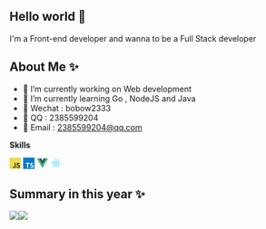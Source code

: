 <!-- <img align='right' src="https://github-readme-stats.vercel.app/api?username=BOBOlife&show_icons=true&theme=vue"> -->

## Hello world 👋

I'm a Front-end developer 
and wanna to be a Full Stack developer
    
## About Me ✨
- 🔭 I’m currently working on Web development
- 🌱 I’m currently learning Go , NodeJS and Java
- 💬 Wechat : bobow2333
- 🐧 QQ : 2385599204
- 📧 Email : 2385599204@qq.com


<!-- ![](https://visitor-badge.glitch.me/badge?page_id=bobolife.bobolife) -->

<!--
**sudongyuer/sudongyuer** is a ✨ _special_ ✨ repository because its `README.md` (this file) appears on your GitHub profile.

Here are some ideas to get you started:

- 🔭 I’m currently working on ...
- 🌱 I’m currently learning ...
- 👯 I’m looking to collaborate on ...
- 🤔 I’m looking for help with ...
- 💬 Ask me about ...
- 📫 How to reach me: ...
- 😄 Pronouns: ...
- ⚡ Fun fact: ...
-->

**Skills**  

<code><img height="20" src="https://raw.githubusercontent.com/github/explore/80688e429a7d4ef2fca1e82350fe8e3517d3494d/topics/javascript/javascript.png"></code>
<code><img height="20" src="https://raw.githubusercontent.com/github/explore/80688e429a7d4ef2fca1e82350fe8e3517d3494d/topics/typescript/typescript.png"></code>
<code><img height="20" src="https://raw.githubusercontent.com/github/explore/80688e429a7d4ef2fca1e82350fe8e3517d3494d/topics/vue/vue.png"></code>
<code><img height="20" src="https://raw.githubusercontent.com/github/explore/80688e429a7d4ef2fca1e82350fe8e3517d3494d/topics/react/react.png"></code>
<!-- <code><img height="20" src="https://raw.githubusercontent.com/github/explore/80688e429a7d4ef2fca1e82350fe8e3517d3494d/topics/nodejs/nodejs.png"></code> -->




## Summary in this year ✨

<img align="" height="137px" src="https://github-readme-stats.vercel.app/api?username=bobolife&hide_title=true&hide_border=true&show_icons=true&include_all_commits=true&line_height=21&bg_color=0,EC6C6C,FFD479,FFFC79,73FA79&theme=graywhite&locale=cn" /><img align="" height="137px" src="https://github-readme-stats.vercel.app/api/top-langs/?username=bobolife&hide_title=true&hide_border=true&layout=compact&bg_color=0,73FA79,73FDFF,D783FF&theme=graywhite&locale=cn" />
